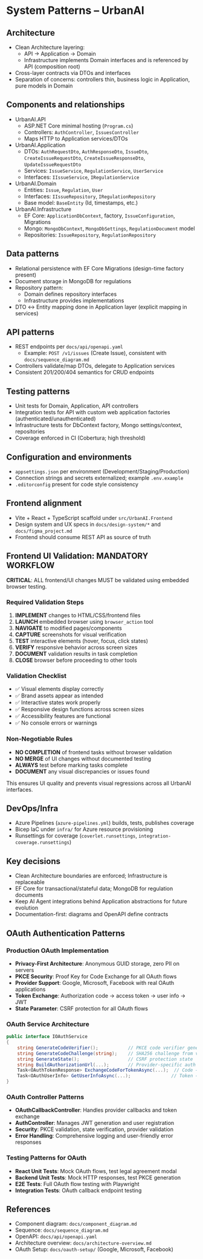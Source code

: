# System Patterns – UrbanAI

## Architecture
- Clean Architecture layering:
  - API → Application → Domain
  - Infrastructure implements Domain interfaces and is referenced by API (composition root)
- Cross-layer contracts via DTOs and interfaces
- Separation of concerns: controllers thin, business logic in Application, pure models in Domain

## Components and relationships
- UrbanAI.API
  - ASP.NET Core minimal hosting (`Program.cs`)
  - Controllers: `AuthController`, `IssuesController`
  - Maps HTTP to Application services/DTOs
- UrbanAI.Application
  - DTOs: `AuthRequestDto`, `AuthResponseDto`, `IssueDto`, `CreateIssueRequestDto`, `CreateIssueResponseDto`, `UpdateIssueRequestDto`
  - Services: `IssueService`, `RegulationService`, `UserService`
  - Interfaces: `IIssueService`, `IRegulationService`
- UrbanAI.Domain
  - Entities: `Issue`, `Regulation`, `User`
  - Interfaces: `IIssueRepository`, `IRegulationRepository`
  - Base model: `BaseEntity` (Id, timestamps, etc.)
- UrbanAI.Infrastructure
  - EF Core: `ApplicationDbContext`, factory, `IssueConfiguration`, Migrations
  - Mongo: `MongoDbContext`, `MongoDbSettings`, `RegulationDocument` model
  - Repositories: `IssueRepository`, `RegulationRepository`

## Data patterns
- Relational persistence with EF Core Migrations (design-time factory present)
- Document storage in MongoDB for regulations
- Repository pattern:
  - Domain defines repository interfaces
  - Infrastructure provides implementations
- DTO ↔ Entity mapping done in Application layer (explicit mapping in services)

## API patterns
- REST endpoints per `docs/api/openapi.yaml`
  - Example: `POST /v1/issues` (Create Issue), consistent with `docs/sequence_diagram.md`
- Controllers validate/map DTOs, delegate to Application services
- Consistent 201/200/404 semantics for CRUD endpoints

## Testing patterns
- Unit tests for Domain, Application, API controllers
- Integration tests for API with custom web application factories (authenticated/unauthenticated)
- Infrastructure tests for DbContext factory, Mongo settings/context, repositories
- Coverage enforced in CI (Cobertura; high threshold)

## Configuration and environments
- `appsettings.json` per environment (Development/Staging/Production)
- Connection strings and secrets externalized; example `.env.example`
- `.editorconfig` present for code style consistency

## Frontend alignment
- Vite + React + TypeScript scaffold under `src/UrbanAI.Frontend`
- Design system and UX specs in `docs/design-system/*` and `docs/figma_project.md`
- Frontend should consume REST API as source of truth

## Frontend UI Validation: MANDATORY WORKFLOW
**CRITICAL**: ALL frontend/UI changes MUST be validated using embedded browser testing.

### Required Validation Steps
1. **IMPLEMENT** changes to HTML/CSS/frontend files
2. **LAUNCH** embedded browser using `browser_action` tool
3. **NAVIGATE** to modified pages/components
4. **CAPTURE** screenshots for visual verification
5. **TEST** interactive elements (hover, focus, click states)
6. **VERIFY** responsive behavior across screen sizes
7. **DOCUMENT** validation results in task completion
8. **CLOSE** browser before proceeding to other tools

### Validation Checklist
- ✅ Visual elements display correctly
- ✅ Brand assets appear as intended
- ✅ Interactive states work properly
- ✅ Responsive design functions across screen sizes
- ✅ Accessibility features are functional
- ✅ No console errors or warnings

### Non-Negotiable Rules
- **NO COMPLETION** of frontend tasks without browser validation
- **NO MERGE** of UI changes without documented testing
- **ALWAYS** test before marking tasks complete
- **DOCUMENT** any visual discrepancies or issues found

This ensures UI quality and prevents visual regressions across all UrbanAI interfaces.

## DevOps/Infra
- Azure Pipelines (`azure-pipelines.yml`) builds, tests, publishes coverage
- Bicep IaC under `infra/` for Azure resource provisioning
- Runsettings for coverage (`coverlet.runsettings`, `integration-coverage.runsettings`)

## Key decisions
- Clean Architecture boundaries are enforced; Infrastructure is replaceable
- EF Core for transactional/stateful data; MongoDB for regulation documents
- Keep AI Agent integrations behind Application abstractions for future evolution
- Documentation-first: diagrams and OpenAPI define contracts

## OAuth Authentication Patterns

### Production OAuth Implementation
- **Privacy-First Architecture**: Anonymous GUID storage, zero PII on servers
- **PKCE Security**: Proof Key for Code Exchange for all OAuth flows
- **Provider Support**: Google, Microsoft, Facebook with real OAuth applications
- **Token Exchange**: Authorization code → access token → user info → JWT
- **State Parameter**: CSRF protection for all OAuth flows

### OAuth Service Architecture
```csharp
public interface IOAuthService
{
    string GenerateCodeVerifier();           // PKCE code verifier generation
    string GenerateCodeChallenge(string);    // SHA256 challenge from verifier
    string GenerateState();                  // CSRF protection state
    string BuildAuthorizationUrl(...);       // Provider-specific auth URLs
    Task<OAuthTokenResponse> ExchangeCodeForTokenAsync(...);  // Code → token
    Task<OAuthUserInfo> GetUserInfoAsync(...);               // Token → user info
}
```

### OAuth Controller Patterns
- **OAuthCallbackController**: Handles provider callbacks and token exchange
- **AuthController**: Manages JWT generation and user registration
- **Security**: PKCE validation, state verification, provider validation
- **Error Handling**: Comprehensive logging and user-friendly error responses

### Testing Patterns for OAuth
- **React Unit Tests**: Mock OAuth flows, test legal agreement modal
- **Backend Unit Tests**: Mock HTTP responses, test PKCE generation
- **E2E Tests**: Full OAuth flow testing with Playwright
- **Integration Tests**: OAuth callback endpoint testing

## References
- Component diagram: `docs/component_diagram.md`
- Sequence: `docs/sequence_diagram.md`
- OpenAPI: `docs/api/openapi.yaml`
- Architecture overview: `docs/architecture-overview.md`
- OAuth Setup: `docs/oauth-setup/` (Google, Microsoft, Facebook)
